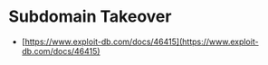 # Subdomain Takeover

* [https://www.exploit-db.com/docs/46415](https://www.exploit-db.com/docs/46415)
